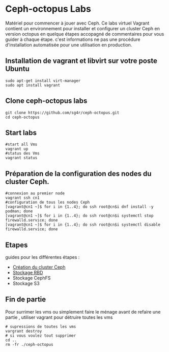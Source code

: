 # Ceph-octopus Labs
Matériel pour commencer à jouer avec Ceph. Ce labs virtuel Vagrant contient un environnement pour installer et configurer un cluster Ceph en version octopus en quelque étapes accopagné de commentaires pour vous guider à chaque étape. c'est informations ne pas une procédure d'installation automatisée pour une utilisation en production. 
## Installation de vagrant et libvirt sur votre poste Ubuntu
```
sudo apt-get install virt-manager
sudo apt install vagrant
```
## Clone ceph-octopus labs
```
git clone https://github.com/sg4r/ceph-octopus.git
cd ceph-octopus
```
## Start labs
```
#start all Vms 
vagrant up
#status des Vms
vagrant status
```
## Préparation de la configuration des nodes du cluster Ceph.
```
#connexion au premier node
vagrant ssh cn1
#configuration de tous les nodes Ceph
[vagrant@cn1 ~]$ for i in {1..4}; do ssh root@cn$i dnf install -y podman; done
[vagrant@cn1 ~]$ for i in {1..4}; do ssh root@cn$i systemctl stop firewalld.service; done
[vagrant@cn1 ~]$ for i in {1..4}; do ssh root@cn$i systemctl disable firewalld.service; done
```
## Etapes
guides pour les différentes étapes :
* [Création du cluster Ceph](cephcreate.md)
* [Stockage RBD](cephrbd.md)
* Stockage CephFS
* Stockage S3

## Fin de partie
Pour surrimer les vms ou simplement faire le ménage avant de refaire une partie , utiliser vagrant pour détruire toutes les vms
```
# supressions de toutes les vms
vargrant destroy
# si vous voulez tout supprimer
cd ..
rm -fr ./ceph-octopus
```
